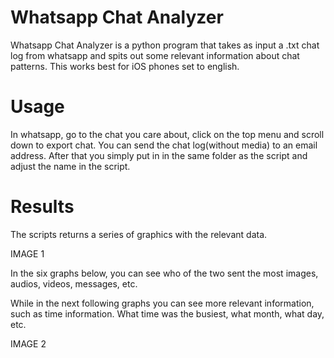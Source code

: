 # Whatsapp Chat Analyzer

Whatsapp Chat Analyzer is a python program that takes as input a .txt chat log from whatsapp and spits out some relevant information about chat patterns. This works best for iOS phones set to english.


# Usage

In whatsapp, go to the chat you care about, click on the top menu and scroll down to export chat. You can send the chat log(without media) to an email address. After that you simply put in in the same folder as the script and adjust the name in the script.

# Results

The scripts returns a series of graphics with the relevant data.

IMAGE 1

In the six graphs below, you can see who of the two sent the most images, audios, videos, messages, etc.



While in the next following graphs you can see more relevant information, such as time information. What time was the busiest, what month, what day, etc.

IMAGE 2


